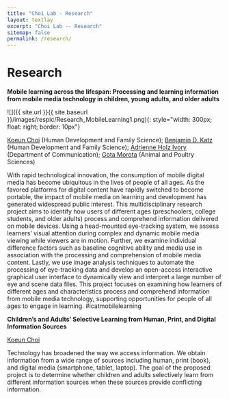 ```yaml
---
title: "Choi Lab - Research"
layout: textlay
excerpt: "Choi Lab -- Research"
sitemap: false
permalink: /research/
---
```


# Research



**Mobile learning across the lifespan: Processing and learning information from mobile media technology in children, young adults, and older adults**

![]({{ site.url }}{{ site.baseurl }}/images/respic/Research_MobileLearning1.png){: style="width: 300px; float: right; border: 10px"}

[Koeun Choi](http://kchoi.org/) (Human Development and Family Science); [Benjamin D. Katz](https://liberalarts.vt.edu/departments-and-schools/department-of-human-development-and-family-science/faculty/ben-katz.html) (Human Development and Family Science); [Adrienne Holz Ivory](https://liberalarts.vt.edu/departments-and-schools/department-of-communication/faculty/adrienne-ivory.html) (Department of Communication); [Gota Morota](http://morotalab.org/) (Animal and Poultry Sciences)

With rapid technological innovation, the consumption of mobile digital media has become ubiquitous in the lives of people of all ages. As the favored platforms for digital content have rapidly switched to become portable, the impact of mobile media on learning and development has generated widespread public interest. This multidisciplinary research project aims to identify how users of different ages (preschoolers, college students, and older adults) process and comprehend information delivered on mobile devices. Using a head-mounted eye-tracking system, we assess learners’ visual attention during complex and dynamic mobile media viewing while viewers are in motion. Further, we examine individual difference factors such as baseline cognitive ability and media use in association with the processing and comprehension of mobile media content. Lastly, we use image analysis techniques to automate the processing of eye-tracking data and develop an open-access interactive graphical user interface to dynamically view and interpret a large number of eye and scene data files. This project focuses on examining how learners of different ages and characteristics process and comprehend information from mobile media technology, supporting opportunities for people of all ages to engage in learning. #icatmobilelearning


**Children’s and Adults’ Selective Learning from Human, Print, and Digital Information Sources**

[Koeun Choi](http://kchoi.org/)

Technology has broadened the way we access information. We obtain information from a wide range of sources including human, print (book), and digital media (smartphone, tablet, laptop). The goal of the proposed project is to determine whether children and adults selectively learn from different information sources when these sources provide conflicting information.


